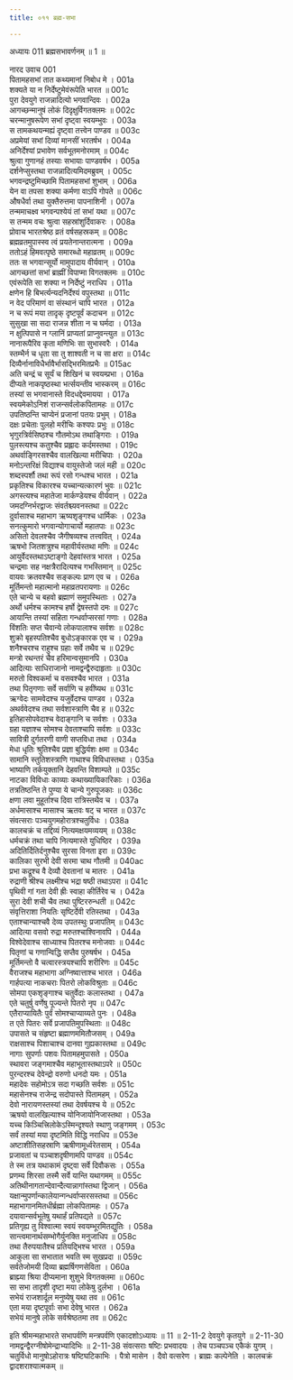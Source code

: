 ```yaml
---
title: ०११ ब्रह्म-सभा

---
```

अध्यायः 011
ब्रह्मसभावर्णनम् ॥ 1 ॥
	
नारद उवाच 	001  
पितामहसभां तात कथ्यमानां निबोध मे ।	001a  
शक्यते या न निर्देष्टुमेवंरूपेति भारत ॥	001c  
पुरा देवयुगे राजन्नादित्यो भगवान्दिवः ।	002a  
आगच्छन्मानुषं लोकं दिदृक्षुर्विगतक्लमः ॥	002c  
चरन्मानुषरूपेण सभां दृष्ट्वा स्वयम्भुवः ।	003a  
स तामकथयन्मह्यं दृष्ट्वा तत्त्वेन पाण्डव ॥	003c  
अप्रमेयां सभां दिव्यां मानसीं भरतर्षभ ।	004a  
अनिर्देश्यां प्रभावेण सर्वभूतमनोरमाम् ॥	004c  
श्रुत्वा गुणानहं तस्याः सभायाः पाण्डवर्षभ ।	005a  
दर्शनेप्सुस्तथा राजन्नादित्यमिदमब्रुवम् ।	005c  
भगवन्द्रष्टुमिच्छामि पितामहसभां शुभाम् ।	006a  
येन वा तपसा शक्या कर्मणा वाऽपि गोपते ॥	006c  
औषधैर्वा तथा युक्तैरुत्तमा पापनाशिनी ।	007a  
तन्ममाचक्ष्व भगवन्पश्येयं तां सभां यथा ॥	007c  
स तन्मम वचः श्रुत्वा सहस्रांशुर्दिवाकरः ।	008a  
प्रोवाच भारतश्रेष्ठ व्रतं वर्षसहस्रकम् ॥	008c  
ब्रह्मव्रतमुपास्स्व त्वं प्रयतेनान्तरात्मना ।	009a  
ततोऽहं हिमवत्पृष्ठे समारब्धो महाव्रतम् ॥	009c  
ततः स भगवान्सूर्यो मामुपादाय वीर्यवान् ।	010a  
आगच्छत्तां सभां ब्राह्मीं विपाप्मा विगतक्लमः ॥	010c  
एवंरूपेति सा शक्या न निर्देष्टुं नराधिप ।	011a  
क्षणेन हि बिभर्त्यन्यदनिर्देश्यं वपुस्तथा ॥	011c  
न वेद परिमाणं वा संस्थानं चापि भारत ।	012a  
न च रूपं मया तादृक् दृष्टपूर्वं कदाचन ॥	012c  
सुसुखा सा सदा राजन्न शीता न च घर्मदा ।	013a  
न क्षुत्पिपासे न ग्लानिं प्राप्यतां प्राप्नुवन्त्युत ॥	013c  
नानारूपैरिव कृता मणिभिः सा सुभास्वरैः ।	014a  
स्तम्भैर्न च धृता सा तु शाश्वती न च सा क्षरा ॥	014c  
दिव्यैर्नानाविधैर्भावैर्भासद्भिरमितप्रभैः ॥	015ac  
अति चन्द्रं च सूर्यं च शिखिनं च स्वयम्प्रभा ।	016a  
दीप्यते नाकपृष्ठस्था भर्त्सयन्तीव भास्करम् ॥	016c  
तस्यां स भगवानास्ते विदधद्देवमायया ।	017a  
स्वयमेकोऽनिशं राजन्सर्वलोकपितामहः ॥	017c  
उपतिष्ठन्ति चाप्येनं प्रजानां पतयः प्रभुम् ।	018a  
दक्षः प्रचेताः पुलहो मरीचिः कश्यपः प्रभुः ॥	018c  
भृगुरत्रिर्वसिष्ठश्च गौतमोऽथ तथाङ्गिराः ।	019a  
पुलस्त्यश्च कतुश्चैव प्रह्लादः कर्दमस्तथा ।	019c  
अथर्वाङ्गिरसश्चैव वालखिल्या मरीचिपाः ।	020a  
मनोऽन्तरिक्षं विद्याश्च वायुस्तेजो जलं मही ॥	020c  
शब्दस्पर्शौ तथा रूपं रसो गन्धश्च भारत ।	021a  
प्रकृतिश्च विकारश्च यच्चान्यत्कारणं भुवः ॥	021c  
अगस्त्यश्च महातेजा मार्कण्डेयश्च वीर्यवान् ।	022a  
जमदग्निर्भरद्वाजः संवर्तश्च्यवनस्तथा ॥	022c  
दुर्वासाश्च महाभाग ऋष्यशृङ्गश्च धार्मिकः ।	023a  
सनत्कुमारो भगवान्योगाचार्यो महातपाः ॥	023c  
असितो देवलश्चैव जैगीषव्यश्च तत्त्ववित् ।	024a  
ऋषभो जितशत्रुश्च महावीर्यस्तथा मणिः ॥	024c  
आयुर्वेदस्तथाऽष्टाङ्गो देहवांस्तत्र भारत ।	025a  
चन्द्रमाः सह नक्षत्रैरादित्यश्च गभस्तिमान् ॥	025c  
वायवः क्रतवश्चैव सङ्कल्पः प्राण एव च ।	026a  
मूर्तिमन्तो महात्मानो महाव्रतपरायणाः ॥	026c  
एते चान्ये च बहवो ब्रह्माणं समुपस्थिताः ।	027a  
अर्थो धर्मश्च कामश्च हर्षो द्वेषस्तपो दमः ॥	027c  
आयान्ति तस्यां सहिता गन्धर्वाप्सरसां गणाः ।	028a  
विंशतिः सप्त चैवान्ये लोकपालाश्च सर्वशः ॥	028c  
शुक्रो बृहस्पतिश्चैव बुधोऽङ्कारक एव च ।	029a  
शनैश्चरश्च राहुश्च ग्रहाः सर्वे तथैव च ॥	029c  
मन्त्रो रथन्तरं चैव हरिमान्वसुमानपि ।	030a  
आदित्याः साधिराजानो नामद्वन्द्वैरुदाहृताः ॥	030c  
मरुतो विश्वकर्मा च वसवश्चैव भारत ।	031a  
तथा पितृगणाः सर्वे सर्वाणि च हवींष्यथ ॥	031c  
ऋग्वेदः सामवेदश्च यजुर्वेदश्च पाण्डव ।	032a  
अथर्ववेदश्च तथा सर्वशास्त्राणि चैव ह ॥	032c  
इतिहासोपवेदाश्च वेदाङ्गानि च सर्वशः ।	033a  
ग्रहा यज्ञाश्च सोमश्च देवताश्चापि सर्वशः ॥	033c  
सावित्री दुर्गतरणी वाणी सप्तविधा तथा ।	034a  
मेधा धृतिः श्रुतिश्चैव प्रज्ञा बुद्धिर्यशः क्षमा ॥	034c  
सामानि स्तुतिशस्त्राणि गाथाश्च विविधास्तथा ।	035a  
भाष्याणि तर्कयुक्तानि देहवन्ति विशाम्पते ॥	035c  
नाटका विविधाः काव्याः कथाख्यायिकारिकाः ।	036a  
तत्रतिष्ठन्ति ते पुण्या ये चान्ये गुरुपूजकाः ॥	036c  
क्षणा लवा मुहूर्ताश्च दिवा रात्रिस्तथैव च ।	037a  
अर्धमासाश्च मासाश्च ऋतवः षट् च भारत ॥	037c  
संवत्सराः पञ्चयुगमहोरात्रश्चतुर्विधः ।	038a  
कालचक्रं च तद्दिव्यं नित्यमक्षयमव्ययम् ॥	038c  
धर्मचक्रं तथा चापि नित्यमास्ते युधिष्ठिर ।	039a  
अदितिर्दितिर्दनुश्चैव सुरसा विनता इरा ॥	039c  
कालिका सुरभी देवी सरमा चाथ गौतमी ॥	040ac  
प्रभा कद्रूश्च वै देव्यौ देवतानां च मातरः ।	041a  
रुद्राणी श्रीश्च लक्ष्मीश्च भद्रा षष्ठी तथाऽपरा ॥	041c  
पृथिवी गां गता देवी ह्रीः स्वाहा कीर्तिरेव च ।	042a  
सुरा देवी शची चैव तथा पुष्टिररुन्धती ॥	042c  
संवृत्तिराशा नियतिः सृष्टिर्देवी रतिस्तथा ।	043a  
एताश्चान्याश्चवै देव्य उपतस्थुः प्रजापतिम् ॥	043c  
आदित्या वसवो रुद्रा मरुतश्चाश्विनावपि ।	044a  
विश्वेदेवाश्च साध्याश्च पितरश्च मनोजवाः ॥	044c  
पितृणां च गणान्विद्धि सप्तैव पुरुषर्षभ ।	045a  
मूर्तिमन्तो वै चत्वारस्त्रयश्चापि शरीरिणः ॥	045c  
वैराजश्च महाभागा अग्निष्वात्ताश्च भारत ।	046a  
गार्हपत्या नाकचराः पितरो लोकविश्रुताः ॥	046c  
सोमपा एकशृङ्गाश्च चतुर्वेदाः कलास्तथा ।	047a  
एते चतुर्षु वर्णेषु पूज्यन्ते पितरो नृप ॥	047c  
एतैराप्यायितैः पुर्वं सोमश्चाप्याय्यते पुनः ।	048a  
त एते पितरः सर्वे प्रजापतिमुपस्थिताः ॥	048c  
उपासते च संहृष्टा ब्रह्माणममितौजसम् ।	049a  
राक्षसाश्च पिशाचाश्च दानवा गुह्यकास्तथा ॥	049c  
नागाः सुपर्णाः पशवः पितामहमुपासते ।	050a  
स्थावरा जङ्गमाश्चैव महाभूतास्तथाऽपरे ॥	050c  
पुरन्दरश्च देवेन्द्रो वरुणो धनदो यमः ।	051a  
महादेवः सहोमोऽत्र सदा गच्छति सर्वशः ॥	051c  
महासेनश्च राजेन्द्र सदोपास्ते पितामहम् ।	052a  
देवो नारायणस्तस्यां तथा देवर्षयश्च ये ॥	052c  
ऋषयो वालखिल्याश्च योनिजायोनिजास्तथा ।	053a  
यच्च किञ्चित्त्रिलोकेऽस्मिन्दृश्यते स्थाणु जङ्गमम् ।	053c  
सर्वं तस्यां मया दृष्टमिति विद्धि नराधिप ॥	053e  
अष्टाशीतिसहस्राणि ऋषीणामूर्ध्वरेतसाम् ।	054a  
प्रजावतां च पञ्चाशदृषीणामपि पाण्डव ॥	054c  
ते स्म तत्र यथाकामं दृष्ट्वा सर्वे दिवौकसः ।	055a  
प्रणम्य शिरसा तस्मै सर्वे यान्ति यथागमम् ॥	055c  
अतिथीनागतान्देवान्दैत्यान्नागांस्तथा द्विजान् ।	056a  
यक्षान्मुपर्णान्कालेयान्गन्धर्वाप्सरसस्तथा ॥	056c  
महाभागानमितधीर्ब्रह्मा लोकपितामहः ।	057a  
दयावान्सर्वभूतेषु यथार्हं प्रतिपद्यते ॥	057c  
प्रतिगृह्य तु विश्वात्मा स्वयं स्वयम्भूरमितद्युतिः ।	058a  
सान्त्वमानार्थसम्भोगैर्युनक्ति मनुजाधिप ॥	058c  
तथा तैरुपयातैश्च प्रतियद्भिश्च भारत ।	059a  
आकुला सा सभातात भवति स्म सुखप्रदा ॥	059c  
सर्वतेजोमयी दिव्या ब्रह्मर्षिगणसेविता ।	060a  
ब्राह्म्या श्रिया दीप्यमाना शुशुभे विगतक्लमा ॥	060c  
सा सभा तादृशी दृष्टा मया लोकेषु दुर्लभा ।	061a  
सभेयं राजशार्दूल मनुष्येषु यथा तव ॥	061c  
एता मया दृष्टपूर्वाः सभा देवेषु भारत ।	062a  
सभेयं मानुषे लोके सर्वश्रेष्ठतमा तव ॥ 	062c  

इति श्रीमन्महाभारते सभापर्वणि मन्त्रपर्वणि एकादशोऽध्यायः ॥ 11 ॥
2-11-2 देवयुगे कृतयुगे ॥ 
2-11-30 नामद्वन्द्वैरग्नीषोमेन्द्राभ्यादिभिः ॥ 
2-11-38 संवत्सराः षष्टिः प्रभवादयः । तेच पञ्चपञ्च एकैकं युगम् । चतुर्विधो मानुषोऽहोरात्रः षष्टिघटिकाभिः । पैत्रो मासेन । दैवो वत्सरेण । ब्राह्मः कल्पेनेति । कालचक्रं द्वादशराश्यात्मकम् ॥
